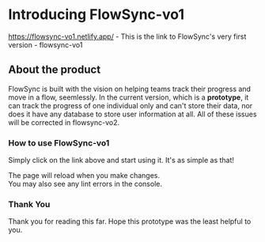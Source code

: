 # Introducing FlowSync-vo1

https://flowsync-vo1.netlify.app/ - This is the link to FlowSync's very first version - flowsync-vo1

## About the product

FlowSync is built with the vision on helping teams track their progress and move in a flow, seemlessly. In the current version, which is a ****prototype****, it can track the progress of one individual only and can't store their data, nor does it have any database to store user information at all. All of these issues will be corrected in flowsync-vo2.

### How to use FlowSync-vo1

Simply click on the link above and start using it. It's as simple as that!

The page will reload when you make changes.\
You may also see any lint errors in the console.

### Thank You

Thank you for reading this far. Hope this prototype was the least helpful to you.
